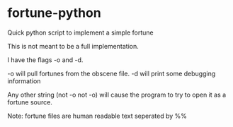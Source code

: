 # fortune-python
Quick python script to implement a simple fortune

This is not meant to be a full implementation.

I have the flags -o and -d.

-o will pull fortunes from the obscene file.
-d will print some debugging information

Any other string (not -o not -o) will cause the program to 
try to open it as a fortune source.

Note:  fortune files are human readable text seperated by %%

